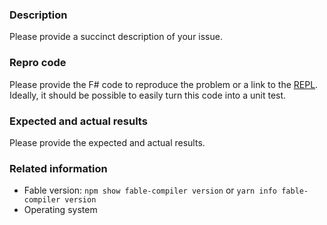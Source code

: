 ### Description

Please provide a succinct description of your issue.

### Repro code

Please provide the F# code to reproduce the problem or a link to the [REPL](https://fable.io/repl/).
Ideally, it should be possible to easily turn this code into a unit test.

### Expected and actual results

Please provide the expected and actual results.

### Related information

* Fable version: `npm show fable-compiler version` or `yarn info fable-compiler version`
* Operating system
